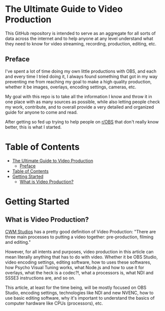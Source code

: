 # The Ultimate Guide to Video Production

This GitHub repository is intended to serve as an aggregate for all sorts of data across the internet and to help anyone at any level understand what they need to know for video streaming, recording, production, editing, etc.

## Preface

I've spent a lot of time doing my own little productions with OBS, and each and every time I tried doing it, I always found something that got in my way preventing me from reaching my goal to make a high quality production, whether it be images, overlays, encoding settings, cameras, etc.

My goal with this repo is to take all the information I know and throw it in one place with as many sources as possible, while also letting people check my work, contribute, and to overall provide a very detailed and organized guide for anyone to come and read. 

After getting so fed up trying to help people on [r/OBS](https://www.reddit.com/r/obs/) that don't really know better, this is what I started.

# Table of Contents

- [The Ultimate Guide to Video Production](#the-ultimate-guide-to-video-production)
  - [Preface](#preface)
- [Table of Contents](#table-of-contents)
- [Getting Started](#getting-started)
  - [What is Video Production?](#what-is-video-production)

# Getting Started

## What is Video Production?

[CWM Studios](http://www.cwmstudios.com/98/the-three-phases-of-video-production.html) has a pretty good definition of Video Production: "There are three main processes to putting a video together: pre-production, filming and editing."

However, for all intents and purposes, video production in this article can mean literally anything that has to do with video. Whether it be OBS Studio, video encoding settings, editing software, how to uses these softwares, how Psycho Visual Tuning works, what Node.js and how to use it for overlays, what the heck is a codec?!, what a processors is, what NDI and SSSE3 instructions are, and so on.

This article, at least for the time being, will be mostly focused on OBS Studio, encoding settings, technologies like NDI and new NVENC, how to use basic editing software, why it's important to understand the basics of computer hardware like CPUs (processors), etc.

